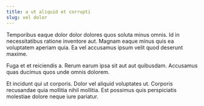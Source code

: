 ```yaml
---
title: a ut aliquid et corrupti
slug: vel dolor
---
```


Temporibus eaque dolor dolor dolores quos soluta minus omnis. Id in necessitatibus ratione inventore aut. Magnam eaque minus quis ea voluptatem aperiam quia. Ea vel accusamus ipsum velit quod deserunt maxime.

Fuga et et reiciendis a. Rerum earum ipsa sit aut aut quibusdam. Accusamus quas ducimus quos unde omnis dolorem.

Et incidunt qui ut corporis. Dolor vel aliquid voluptates ut. Corporis recusandae quia mollitia nihil mollitia. Est possimus quis perspiciatis molestiae dolore neque iure pariatur.
